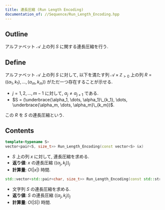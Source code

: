 ```yaml
---
title: 連長圧縮 (Run Length Encoding)
documentation_of: //Sequence/Run_Length_Encoding.hpp
---
```


## Outline

アルファベット $\mathcal{A}$ 上の列 $S$ に関する連長圧縮を行う.

## Define

アルファベット $\mathcal{A}$ 上の列 $S$ に対して, 以下を満たす列 $\mathcal{A} \times \mathbb{Z}_{>0}$ 上の列 $R = ((\alpha_1, k_1), \dots, (\alpha_m, k_m))$ がただ一つ存在することが示せる.

* $j = 1, 2, \dots, m - 1$ に対して, $\alpha_j \neq \alpha_{j+1}$ である.
* $S = (\underbrace{\alpha_1, \dots, \alpha_1}\_{k_1}, \dots, \underbrace{\alpha_m, \dots, \alpha_m}\_{k_m})$.

この $R$ を $S$ の連長圧縮という.

## Contents

```cpp
template<typename S>
vector<pair<S, size_t>> Run_Length_Encoding(const vector<S> &x)
```

* $S$ 上の列 $x$ に対して, 連長圧縮を求める.
* **返り値**: $x$ の連長圧縮 $((\alpha_j, k_j))_j$
* **計算量**: $O(\lvert x \rvert)$ 時間.

```cpp
std::vector<std::pair<char, size_t>> Run_Length_Encoding(const std::string &S)
```

* 文字列 $S$ の連長圧縮を求める.
* **返り値**: $S$ の連長圧縮 $((\alpha_j, k_j))_j$
* **計算量**: $O(\lvert S \rvert)$ 時間.